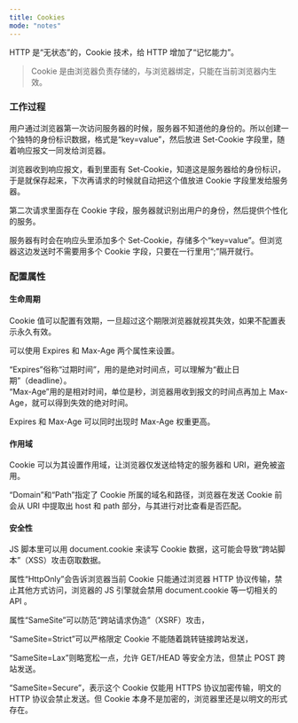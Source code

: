 ```yaml
---
title: Cookies
mode: "notes"
---
```


HTTP 是“无状态”的，Cookie 技术，给 HTTP 增加了“记忆能力”。

> Cookie 是由浏览器负责存储的，与浏览器绑定，只能在当前浏览器内生效。

### 工作过程

用户通过浏览器第一次访问服务器的时候，服务器不知道他的身份的。所以创建一个独特的身份标识数据，格式是“key=value”，然后放进 Set-Cookie 字段里，随着响应报文一同发给浏览器。

浏览器收到响应报文，看到里面有 Set-Cookie，知道这是服务器给的身份标识，于是就保存起来，下次再请求的时候就自动把这个值放进 Cookie 字段里发给服务器。

第二次请求里面存在 Cookie 字段，服务器就识别出用户的身份，然后提供个性化的服务。

服务器有时会在响应头里添加多个 Set-Cookie，存储多个“key=value”。但浏览器这边发送时不需要用多个 Cookie 字段，只要在一行里用“;”隔开就行。

### 配置属性

#### 生命周期

Cookie 值可以配置有效期，一旦超过这个期限浏览器就视其失效，如果不配置表示永久有效。

可以使用 Expires 和 Max-Age 两个属性来设置。

“Expires”俗称“过期时间”，用的是绝对时间点，可以理解为“截止日期”（deadline）。  
“Max-Age”用的是相对时间，单位是秒，浏览器用收到报文的时间点再加上 Max-Age，就可以得到失效的绝对时间。

Expires 和 Max-Age 可以同时出现时 Max-Age 权重更高。

#### 作用域

Cookie 可以为其设置作用域，让浏览器仅发送给特定的服务器和 URI，避免被盗用。

“Domain”和“Path”指定了 Cookie 所属的域名和路径，浏览器在发送 Cookie 前会从 URI 中提取出 host 和 path 部分，与其进行对比查看是否匹配。

#### 安全性

JS 脚本里可以用 document.cookie 来读写 Cookie 数据，这可能会导致“跨站脚本”（XSS）攻击窃取数据。

属性“HttpOnly”会告诉浏览器当前 Cookie 只能通过浏览器 HTTP 协议传输，禁止其他方式访问，浏览器的 JS 引擎就会禁用 document.cookie 等一切相关的 API 。

属性“SameSite”可以防范“跨站请求伪造”（XSRF）攻击，

“SameSite=Strict”可以严格限定 Cookie 不能随着跳转链接跨站发送，

“SameSite=Lax”则略宽松一点，允许 GET/HEAD 等安全方法，但禁止 POST 跨站发送。

“SameSite=Secure”，表示这个 Cookie 仅能用 HTTPS 协议加密传输，明文的 HTTP 协议会禁止发送。但 Cookie 本身不是加密的，浏览器里还是以明文的形式存在。